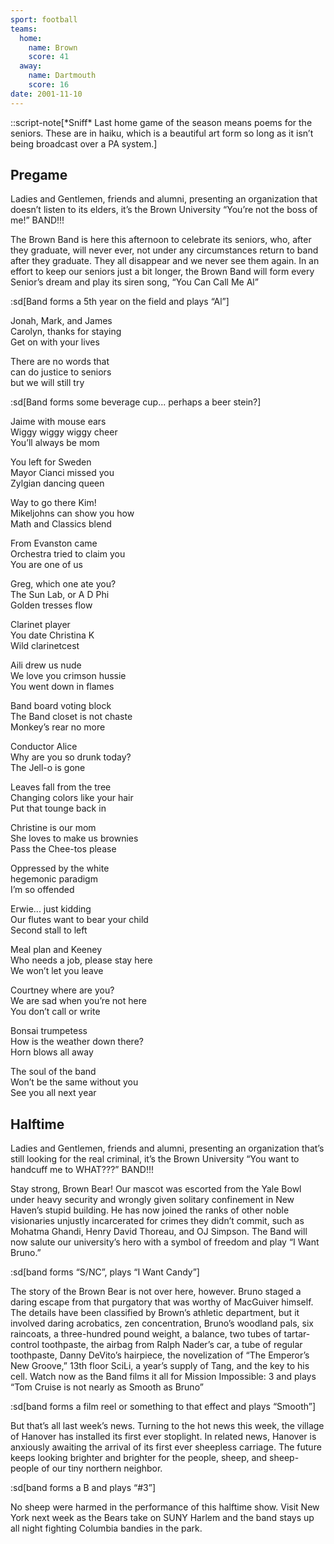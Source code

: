 ```yaml
---
sport: football
teams:
  home:
    name: Brown
    score: 41
  away:
    name: Dartmouth
    score: 16
date: 2001-11-10
---
```


::script-note[\*Sniff\* Last home game of the season means poems for the seniors. These are in haiku, which is a beautiful art form so long as it isn’t being broadcast over a PA system.]

## Pregame

Ladies and Gentlemen, friends and alumni, presenting an organization that doesn’t listen to its elders, it’s the Brown University “You’re not the boss of me!” BAND!!!

The Brown Band is here this afternoon to celebrate its seniors, who, after they graduate, will never ever, not under any circumstances return to band after they graduate. They all disappear and we never see them again. In an effort to keep our seniors just a bit longer, the Brown Band will form every Senior’s dream and play its siren song, “You Can Call Me Al”

:sd[Band forms a 5th year on the field and plays “Al”]

Jonah, Mark, and James\
Carolyn, thanks for staying\
Get on with your lives

There are no words that\
can do justice to seniors\
but we will still try

:sd[Band forms some beverage cup... perhaps a beer stein?]

Jaime with mouse ears\
Wiggy wiggy wiggy cheer\
You’ll always be mom

You left for Sweden\
Mayor Cianci missed you\
Zylgian dancing queen

Way to go there Kim!\
Mikeljohns can show you how\
Math and Classics blend

From Evanston came\
Orchestra tried to claim you\
You are one of us

Greg, which one ate you?\
The Sun Lab, or A D Phi\
Golden tresses flow

Clarinet player\
You date Christina K\
Wild clarinetcest

Aili drew us nude\
We love you crimson hussie\
You went down in flames

Band board voting block\
The Band closet is not chaste\
Monkey’s rear no more

Conductor Alice\
Why are you so drunk today?\
The Jell-o is gone

Leaves fall from the tree\
Changing colors like your hair\
Put that tounge back in

Christine is our mom\
She loves to make us brownies\
Pass the Chee-tos please

Oppressed by the white\
hegemonic paradigm\
I’m so offended

Erwie... just kidding\
Our flutes want to bear your child\
Second stall to left

Meal plan and Keeney\
Who needs a job, please stay here\
We won’t let you leave

Courtney where are you?\
We are sad when you’re not here\
You don’t call or write

Bonsai trumpetess\
How is the weather down there?\
Horn blows all away

The soul of the band\
Won’t be the same without you\
See you all next year

## Halftime

Ladies and Gentlemen, friends and alumni, presenting an organization that’s still looking for the real criminal, it’s the Brown University “You want to handcuff me to WHAT???” BAND!!!

Stay strong, Brown Bear! Our mascot was escorted from the Yale Bowl under heavy security and wrongly given solitary confinement in New Haven’s stupid building. He has now joined the ranks of other noble visionaries unjustly incarcerated for crimes they didn’t commit, such as Mohatma Ghandi, Henry David Thoreau, and OJ Simpson. The Band will now salute our university’s hero with a symbol of freedom and play “I Want Bruno.”

:sd[band forms “S/NC”, plays “I Want Candy”]

The story of the Brown Bear is not over here, however. Bruno staged a daring escape from that purgatory that was worthy of MacGuiver himself. The details have been classified by Brown’s athletic department, but it involved daring acrobatics, zen concentration, Bruno’s woodland pals, six raincoats, a three-hundred pound weight, a balance, two tubes of tartar-control toothpaste, the airbag from Ralph Nader’s car, a tube of regular toothpaste, Danny DeVito’s hairpiece, the novelization of “The Emperor’s New Groove,” 13th floor SciLi, a year’s supply of Tang, and the key to his cell. Watch now as the Band films it all for Mission Impossible: 3 and plays “Tom Cruise is not nearly as Smooth as Bruno”

:sd[band forms a film reel or something to that effect and plays “Smooth”]

But that’s all last week’s news. Turning to the hot news this week, the village of Hanover has installed its first ever stoplight. In related news, Hanover is anxiously awaiting the arrival of its first ever sheepless carriage. The future keeps looking brighter and brighter for the people, sheep, and sheep-people of our tiny northern neighbor.

:sd[band forms a B and plays “#3”]

No sheep were harmed in the performance of this halftime show. Visit New York next week as the Bears take on SUNY Harlem and the band stays up all night fighting Columbia bandies in the park.
